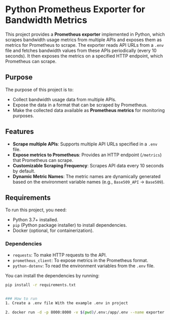 # Python Prometheus Exporter for Bandwidth Metrics

This project provides a **Prometheus exporter** implemented in Python, which scrapes bandwidth usage metrics from multiple APIs and exposes them as metrics for Prometheus to scrape. The exporter reads API URLs from a `.env` file and fetches bandwidth values from these APIs periodically (every 10 seconds). It then exposes the metrics on a specified HTTP endpoint, which Prometheus can scrape.

## Purpose

The purpose of this project is to:
- Collect bandwidth usage data from multiple APIs.
- Expose the data in a format that can be scraped by Prometheus.
- Make the collected data available as **Prometheus metrics** for monitoring purposes.

## Features

- **Scrape multiple APIs**: Supports multiple API URLs specified in a `.env` file.
- **Expose metrics to Prometheus**: Provides an HTTP endpoint (`/metrics`) that Prometheus can scrape.
- **Customizable Scraping Frequency**: Scrapes API data every 10 seconds by default.
- **Dynamic Metric Names**: The metric names are dynamically generated based on the environment variable names (e.g., `Base509_API` → `Base509`).

## Requirements

To run this project, you need:
- Python 3.7+ installed.
- `pip` (Python package installer) to install dependencies.
- Docker (optional, for containerization).

### Dependencies
- `requests`: To make HTTP requests to the API.
- `prometheus_client`: To expose metrics in the Prometheus format.
- `python-dotenv`: To read the environment variables from the `.env` file.

You can install the dependencies by running:

```bash
pip install -r requirements.txt


### How to run
1. Create a .env file With the example .env in project

2. docker run -d -p 8000:8000 -v $(pwd)/.env:/app/.env --name exporter python-prometheus-exporter
